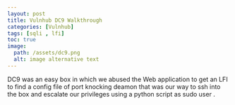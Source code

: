 ```yaml
---
layout: post
title: Vulnhub DC9 Walkthrough
categories: [Vulnhub]
tags: [sqli , lfi]
toc: true
image:
  path: /assets/dc9.png
  alt: image alternative text
---
```



DC9 was an easy box in which we abused the Web application to get an LFI to find a config file of port knocking deamon that was our way to ssh into the box and escalate our privileges using a python script as sudo user .

